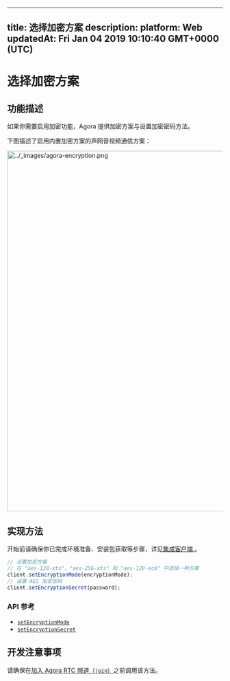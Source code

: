 
---
title: 选择加密方案
description: 
platform: Web
updatedAt: Fri Jan 04 2019 10:10:40 GMT+0000 (UTC)
---
# 选择加密方案

## 功能描述
如果你需要启用加密功能，Agora 提供加密方案与设置加密密码方法。

下图描述了启用内置加密方案的声网音视频通信方案：

<img alt="../_images/agora-encryption.png" src="https://web-cdn.agora.io/docs-files/cn/agora-encryption.png" style="width: 840px;"/>


## 实现方法
开始前请确保你已完成环境准备、安装包获取等步骤，详见[集成客户端 ](../../cn/Video/web_prepare.md)。

```javascript
// 设置加密方案
// 在 "aes-128-xts"，"aes-256-xts" 和 "aes-128-ecb" 中选择一种方案
client.setEncryptionMode(encryptionMode);
// 设置 AES 加密密码
client.setEncryptionSecret(password);
```

### API 参考

- [`setEncryptionMode`](https://docs.agora.io/cn/Video/API%20Reference/web/interfaces/agorartc.client.html#setencryptionmode)
- [`setEncryptionSecret`](https://docs.agora.io/cn/Video/API%20Reference/web/interfaces/agorartc.client.html#setencryptionsecret)

## 开发注意事项

请确保在[加入 Agora RTC 频道（`join`）](https://docs.agora.io/cn/Video/API%20Reference/web/interfaces/agorartc.client.html#join)之前调用该方法。


